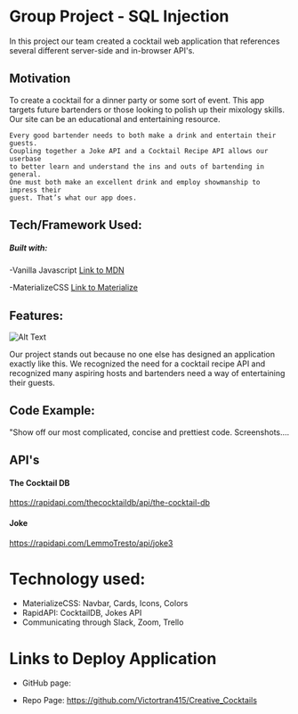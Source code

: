 # Group Project - SQL Injection
In this project our team created a cocktail web application that references several different server-side and in-browser API's.


## Motivation
To create a cocktail for a dinner party or some sort of event. This app targets future bartenders or those looking to polish up their mixology skills. Our site can be an educational and entertaining resource.

	Every good bartender needs to both make a drink and entertain their guests.
	Coupling together a Joke API and a Cocktail Recipe API allows our userbase 
	to better learn and understand the ins and outs of bartending in general. 
	One must both make an excellent drink and employ showmanship to impress their 
	guest. That’s what our app does. 


## Tech/Framework Used:

##### Built with:
-Vanilla Javascript [Link to MDN](https://developer.mozilla.org/en-US/docs/Web/JavaScript)

-MaterializeCSS [Link to Materialize](https://materializecss.com/)

## Features:

![Alt Text](https://media.giphy.com/media/79Iu9yjG1JFj6PA1RN/giphy.gif)


Our project stands out because no one else has designed an application exactly like this. We recognized the need for a cocktail recipe API and recognized many aspiring hosts and bartenders need a way of entertaining their guests.

## Code Example:

"Show off our most complicated, concise and prettiest code.
Screenshots....

## API's

#### The Cocktail DB

https://rapidapi.com/thecocktaildb/api/the-cocktail-db


#### Joke

https://rapidapi.com/LemmoTresto/api/joke3


# Technology used:
- MaterializeCSS: Navbar, Cards, Icons, Colors 
- RapidAPI: CocktailDB, Jokes API
- Communicating through Slack, Zoom, Trello

# Links to Deploy Application

- GitHub page:

- Repo Page: https://github.com/Victortran415/Creative_Cocktails


